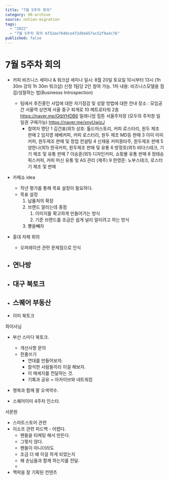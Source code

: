 ```yaml
---
title: "7월 5주차 회의"
category: 90-archive
source: notion-migration
tags:
  - "2022"
  - "7월 5주차 회의 6f52ee7640ce472d9e657ac52f0a4c76"
published: false
---
```


# 7월 5주차 회의

* 커피 비즈니스 세미나 & 워크샵
  세미나 일시: 8월 20일 토요일 10시부터 13시 (1h 30m 강의 1h 30m 워크샵) 신청 1팀당 2인 참여 가능.
  1차 내용: 비즈니스모델을 점검/성찰하는 법(Businesss Introspection)
  * 팀에서 추진중인 사업에 대한 자기점검 및 성찰 방법에 대한 안내
    장소 : 모임공간 서울역 상연재
    서울 중구 퇴계로 10 메트로타워 2층
    <https://naver.me/GtbYHDB6>
    밀레니엄 힐튼 서울주차장 (모두의 주차창 일일권 구매가능)
    <https://naver.me/xnvUwjzJ>
    * 참여자 명단
      1 김건표(외1) 상호: 톨드어스토리, 커피 로스터리, 원두 제조 판매
      2 임지영 헤베커피, 커피 로스터리, 원두 제조 MD등 판매
      3 이미 이미커피, 원두제조 판매 및 창업 컨설팅
      4 신재웅 커피몽타주, 원두제조 판매
      5 양한나(외1) 한국커피, 원두제조 판매 및 유통
      6 방정호(외1)  비다스테크, 기기 제조 및 유통 판매
      7 이승훈(외1)  디자인커피, 쇼핑몰 유통 판매
      8 정태승 픽스커피, 커피 머신 유통 및 AS 관리 (제주)
      9 한영준: 노부스테크, 로스터기 제조 및 판매

* 카페쇼 idea
  * 작년 평가를 통해 목표 설정이 필요하다.
  * 목표 설정
    1. 납품처의 확장
    2. 브랜드 알리는데 중점
       1. 이미지를 확고하게 만들어가는 방식
       2. 기준 브랜드를 조금은 쉽게 널리 알리려고 하는 방식
    3. 뽕을빼자

* 홍대 자체 회의
  * 오퍼레이션 관련 문제점으로 인식

* ## 연나방

* ## 대구 북토크

* ## 스퀘어 부동산

* 이미 북토크

최이사님

* 부산 스미다 북토크.
  * 개선사항 문의
  * 한줄쓰기
    * 연대를 만들어보자.
    * 참석한 사람들끼리 이걸 해보자.
    * 이 메세지를 전달하는 것.
    * 기록과 공유 = 아카이브와 네트워킹

* 행복과 함께 팔 오색약수.

* 스퀘어이미 4주차 인스타.

서문원

* 스마트스토어 관련
* 이소프 관련 피드백 - 어렵다.
  * 펜들을 타케팅 해서 만든다.
  * 그렇지 않다.
  * 팬들이 아니더라도
  * 조금 더 왜 이걸 하게 되었는지
  * 왜 손님들과 함께 하는지를 전달.
  *
* 맥락을 잘 기획된 컨텐츠
